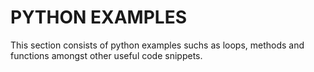 # PYTHON EXAMPLES

This section consists of python examples suchs as loops, methods and functions amongst other useful code snippets. 